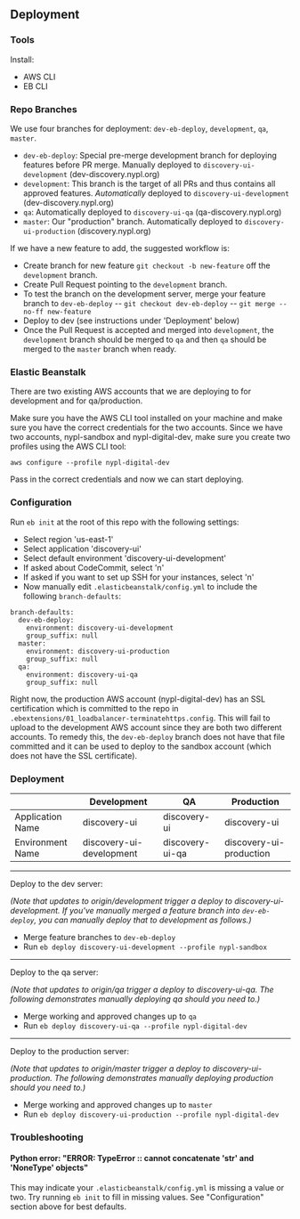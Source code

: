 ## Deployment

### Tools
Install:
* AWS CLI
* EB CLI

### Repo Branches
We use four branches for deployment: `dev-eb-deploy`, `development`, `qa`, `master`.

- `dev-eb-deploy`: Special pre-merge development branch for deploying features before PR merge. Manually deployed to `discovery-ui-development` (dev-discovery.nypl.org)
 - `development`: This branch is the target of all PRs and thus contains all approved features. *Automatically* deployed to `discovery-ui-development` (dev-discovery.nypl.org)
- `qa`: Automatically deployed to `discovery-ui-qa` (qa-discovery.nypl.org)
- `master`: Our "production" branch. Automatically deployed to `discovery-ui-production` (discovery.nypl.org)

If we have a new feature to add, the suggested workflow is:
- Create branch for new feature `git checkout -b new-feature` off the `development` branch.
- Create Pull Request pointing to the `development` branch.
- To test the branch on the development server, merge your feature branch to `dev-eb-deploy`
-- `git checkout dev-eb-deploy`
-- `git merge --no-ff new-feature`
- Deploy to dev (see instructions under 'Deployment' below)
- Once the Pull Request is accepted and merged into `development`, the `development` branch should be
merged to `qa` and then `qa` should be merged to the `master` branch when ready.

### Elastic Beanstalk
There are two existing AWS accounts that we are deploying to for development and for qa/production.

Make sure you have the AWS CLI tool installed on your machine and make sure you have the correct credentials for the two accounts. Since we have two accounts, nypl-sandbox and nypl-digital-dev, make sure you create two profiles using the AWS CLI tool:

    aws configure --profile nypl-digital-dev

Pass in the correct credentials and now we can start deploying.

### Configuration
Run `eb init` at the root of this repo with the following settings:
 - Select region 'us-east-1'
 - Select application 'discovery-ui'
 - Select default environment 'discovery-ui-development'
 - If asked about CodeCommit, select 'n'
 - If asked if you want to set up SSH for your instances, select 'n'
 - Now manually edit `.elasticbeanstalk/config.yml` to include the following `branch-defaults`:
```
branch-defaults:
  dev-eb-deploy:
    environment: discovery-ui-development
    group_suffix: null
  master:
    environment: discovery-ui-production
    group_suffix: null
  qa:
    environment: discovery-ui-qa
    group_suffix: null
```

Right now, the production AWS account (nypl-digital-dev) has an SSL certification which is committed to the repo in `.ebextensions/01_loadbalancer-terminatehttps.config`. This will fail to upload to the development AWS account since they are both two different accounts. To remedy this, the `dev-eb-deploy` branch does not have that file committed and it can be used to deploy to the sandbox account (which does not have the SSL certificate).

### Deployment

|                  | Development              | QA              | Production              |
| ---              | ---                      | ---             | ---                     |
| Application Name | discovery-ui             | discovery-ui    | discovery-ui            |
| Environment Name | discovery-ui-development | discovery-ui-qa | discovery-ui-production |

----
Deploy to the dev server:

_(Note that updates to origin/development trigger a deploy to discovery-ui-development. If you've manually merged a feature branch into `dev-eb-deploy`, you can manually deploy that to development as follows.)_

- Merge feature branches to `dev-eb-deploy`
- Run `eb deploy discovery-ui-development --profile nypl-sandbox`

----
Deploy to the qa server:

_(Note that updates to origin/qa trigger a deploy to discovery-ui-qa. The following demonstrates manually deploying qa should you need to.)_

- Merge working and approved changes up to `qa`
- Run `eb deploy discovery-ui-qa --profile nypl-digital-dev`

----
Deploy to the production server:

_(Note that updates to origin/master trigger a deploy to discovery-ui-production. The following demonstrates manually deploying production should you need to.)_

- Merge working and approved changes up to `master`
- Run `eb deploy discovery-ui-production --profile nypl-digital-dev`

### Troubleshooting

#### Python error: "ERROR: TypeError :: cannot concatenate 'str' and 'NoneType' objects"

This may indicate your `.elasticbeanstalk/config.yml` is missing a value or two. Try running `eb init` to fill in missing values. See "Configuration" section above for best defaults.
